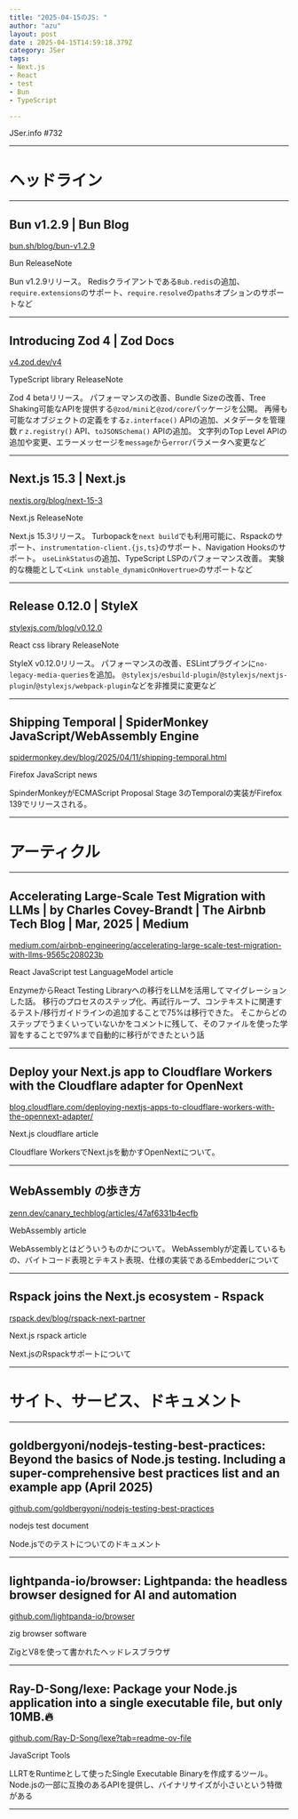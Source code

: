 ```yaml
---
title: "2025-04-15のJS: "
author: "azu"
layout: post
date : 2025-04-15T14:59:18.379Z
category: JSer
tags:
- Next.js
- React
- test
- Bun
- TypeScript

---
```


JSer.info #732

----

<h1 class="site-genre">ヘッドライン</h1>

----

## Bun v1.2.9 | Bun Blog
[bun.sh/blog/bun-v1.2.9](https://bun.sh/blog/bun-v1.2.9 "Bun v1.2.9 | Bun Blog")
<p class="jser-tags jser-tag-icon"><span class="jser-tag">Bun</span> <span class="jser-tag">ReleaseNote</span></p>

Bun v1.2.9リリース。
Redisクライアントである`Bub.redis`の追加、`require.extensions`のサポート、`require.resolve`の`paths`オプションのサポートなど


----

## Introducing Zod 4 | Zod Docs
[v4.zod.dev/v4](https://v4.zod.dev/v4 "Introducing Zod 4 | Zod Docs")
<p class="jser-tags jser-tag-icon"><span class="jser-tag">TypeScript</span> <span class="jser-tag">library</span> <span class="jser-tag">ReleaseNote</span></p>

Zod 4 betaリリース。
パフォーマンスの改善、Bundle Sizeの改善、Tree Shaking可能なAPIを提供する`@zod/mini`と`@zod/core`パッケージを公開。
再帰も可能なオブジェクトの定義をする`z.interface()` APIの追加、メタデータを管理数ｒ`z.registry()` API、`toJSONSchema()` APIの追加。
文字列のTop Level APIの追加や変更、エラーメッセージを`message`から`error`パラメータへ変更など


----

## Next.js 15.3 | Next.js
[nextjs.org/blog/next-15-3](https://nextjs.org/blog/next-15-3 "Next.js 15.3 | Next.js")
<p class="jser-tags jser-tag-icon"><span class="jser-tag">Next.js</span> <span class="jser-tag">ReleaseNote</span></p>

Next.js 15.3リリース。
Turbopackを`next build`でも利用可能に、Rspackのサポート、`instrumentation-client.{js,ts}`のサポート、Navigation Hooksのサポート。
`useLinkStatus`の追加、TypeScript LSPのパフォーマンス改善。
実験的な機能として`<Link unstable_dynamicOnHovertrue>`のサポートなど


----

## Release 0.12.0 | StyleX
[stylexjs.com/blog/v0.12.0](https://stylexjs.com/blog/v0.12.0 "Release 0.12.0 | StyleX")
<p class="jser-tags jser-tag-icon"><span class="jser-tag">React</span> <span class="jser-tag">css</span> <span class="jser-tag">library</span> <span class="jser-tag">ReleaseNote</span></p>

StyleX v0.12.0リリース。
パフォーマンスの改善、ESLintプラグインに`no-legacy-media-queries`を追加。
`@stylexjs/esbuild-plugin`/`@stylexjs/nextjs-plugin`/`@stylexjs/webpack-plugin`などを非推奨に変更など


----

## Shipping Temporal | SpiderMonkey JavaScript/WebAssembly Engine
[spidermonkey.dev/blog/2025/04/11/shipping-temporal.html](https://spidermonkey.dev/blog/2025/04/11/shipping-temporal.html "Shipping Temporal | SpiderMonkey JavaScript/WebAssembly Engine")
<p class="jser-tags jser-tag-icon"><span class="jser-tag">Firefox</span> <span class="jser-tag">JavaScript</span> <span class="jser-tag">news</span></p>

SpinderMonkeyがECMAScript Proposal Stage 3のTemporalの実装がFirefox 139でリリースされる。


----
<h1 class="site-genre">アーティクル</h1>

----

## Accelerating Large-Scale Test Migration with LLMs | by Charles Covey-Brandt | The Airbnb Tech Blog | Mar, 2025 | Medium
[medium.com/airbnb-engineering/accelerating-large-scale-test-migration-with-llms-9565c208023b](https://medium.com/airbnb-engineering/accelerating-large-scale-test-migration-with-llms-9565c208023b "Accelerating Large-Scale Test Migration with LLMs | by Charles Covey-Brandt | The Airbnb Tech Blog | Mar, 2025 | Medium")
<p class="jser-tags jser-tag-icon"><span class="jser-tag">React</span> <span class="jser-tag">JavaScript</span> <span class="jser-tag">test</span> <span class="jser-tag">LanguageModel</span> <span class="jser-tag">article</span></p>

EnzymeからReact Testing Libraryへの移行をLLMを活用してマイグレーションした話。
移行のプロセスのステップ化、再試行ループ、コンテキストに関連するテスト/移行ガイドラインの追加することで75%は移行できた。
そこからどのステップでうまくいっていないかをコメントに残して、そのファイルを使った学習をすることで97%まで自動的に移行ができたという話


----

## Deploy your Next.js app to Cloudflare Workers with the Cloudflare adapter for OpenNext
[blog.cloudflare.com/deploying-nextjs-apps-to-cloudflare-workers-with-the-opennext-adapter/](https://blog.cloudflare.com/deploying-nextjs-apps-to-cloudflare-workers-with-the-opennext-adapter/ "Deploy your Next.js app to Cloudflare Workers with the Cloudflare adapter for OpenNext")
<p class="jser-tags jser-tag-icon"><span class="jser-tag">Next.js</span> <span class="jser-tag">cloudflare</span> <span class="jser-tag">article</span></p>

Cloudflare WorkersでNext.jsを動かすOpenNextについて。


----

## WebAssembly の歩き方
[zenn.dev/canary\_techblog/articles/47af6331b4ecfb](https://zenn.dev/canary_techblog/articles/47af6331b4ecfb "WebAssembly の歩き方")
<p class="jser-tags jser-tag-icon"><span class="jser-tag">WebAssembly</span> <span class="jser-tag">article</span></p>

WebAssemblyとはどういうものかについて。
WebAssemblyが定義しているもの、バイトコード表現とテキスト表現、仕様の実装であるEmbedderについて


----

## Rspack joins the Next.js ecosystem - Rspack
[rspack.dev/blog/rspack-next-partner](https://rspack.dev/blog/rspack-next-partner "Rspack joins the Next.js ecosystem - Rspack")
<p class="jser-tags jser-tag-icon"><span class="jser-tag">Next.js</span> <span class="jser-tag">rspack</span> <span class="jser-tag">article</span></p>

Next.jsのRspackサポートについて


----
<h1 class="site-genre">サイト、サービス、ドキュメント</h1>

----

## goldbergyoni/nodejs-testing-best-practices: Beyond the basics of Node.js testing. Including a super-comprehensive best practices list and an example app (April 2025)
[github.com/goldbergyoni/nodejs-testing-best-practices](https://github.com/goldbergyoni/nodejs-testing-best-practices "goldbergyoni/nodejs-testing-best-practices: Beyond the basics of Node.js testing. Including a super-comprehensive best practices list and an example app (April 2025)")
<p class="jser-tags jser-tag-icon"><span class="jser-tag">nodejs</span> <span class="jser-tag">test</span> <span class="jser-tag">document</span></p>

Node.jsでのテストについてのドキュメント


----

## lightpanda-io/browser: Lightpanda: the headless browser designed for AI and automation
[github.com/lightpanda-io/browser](https://github.com/lightpanda-io/browser "lightpanda-io/browser: Lightpanda: the headless browser designed for AI and automation")
<p class="jser-tags jser-tag-icon"><span class="jser-tag">zig</span> <span class="jser-tag">browser</span> <span class="jser-tag">software</span></p>

ZigとV8を使って書かれたヘッドレスブラウザ


----

## Ray-D-Song/lexe: Package your Node.js application into a single executable file, but only 10MB.🔥
[github.com/Ray-D-Song/lexe?tab&#x3D;readme-ov-file](https://github.com/Ray-D-Song/lexe?tab=readme-ov-file "Ray-D-Song/lexe: Package your Node.js application into a single executable file, but only 10MB.🔥")
<p class="jser-tags jser-tag-icon"><span class="jser-tag">JavaScript</span> <span class="jser-tag">Tools</span></p>

LLRTをRuntimeとして使ったSingle Executable Binaryを作成するツール。
Node.jsの一部に互換のあるAPIを提供し、バイナリサイズが小さいという特徴がある


----
